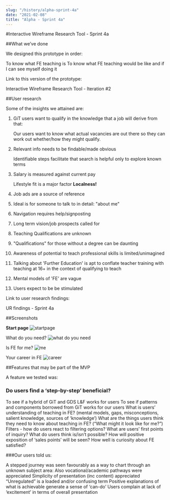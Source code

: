 ```yaml
---
slug: "/history/alpha-sprint-4a"
date: "2021-02-08"
title: "Alpha - Sprint 4a"
---
```


#Interactive Wireframe Research Tool - Sprint 4a

##What we’ve done

We designed this prototype in order:

To know what FE teaching is
To know what FE teaching would be like and if I can see myself doing it

Link to this version of the prototype: 

Interactive Wireframe Research Tool - Iteration #2

##User research

Some of the insights we attained are:

1) GiT users want to qualify in the knowledge that a job will derive from that:

    Our users want to know what actual vacancies are out there so they can work out whether/how they might qualify.

2) Relevant info needs to be findable/made obvious

    Identifiable steps facilitate that search is helpful only to explore known terms

3) Salary is measured against current pay

    Lifestyle fit is a major factor __Localness!__

4) Job ads are a source of reference

5) Ideal is for someone to talk to in detail: "about me"

6) Navigation requires help/signposting

7) Long term vision/job prospects called for

8) Teaching Qualifications are unknown

9) "Qualifications" for those without a degree can be daunting

10) Awareness of potential to teach professional skills is limited/unimagined

11) Talking about 'Further Education' is apt to conflate teacher training with teaching at 16+ in the context of qualifying to teach

12) Mental models of 'FE' are vague

13) Users expect to be be stimulated


Link to user research findings:

UR findings - Sprint 4a


##Screenshots 

**Start page**
![startpage](/images/sprint-4a/start-page.png)


What do you need?
![what do you need](/images/sprint-4a/What%20do%20you%20need.png)

Is FE for me?
![me](/images/sprint-4a/Is%20FE%20for%20me.png)

Your career in FE
![career](/images/sprint-4a/Your%20career%20in%20FE.png)


##Features that may be part of the MVP

A feature we tested was:

### Do users find a ‘step-by-step’ beneficial?

To see if a hybrid of GiT and GDS L&F works for users
To see if patterns and components borrowed from GiT works for our users
What is users’ understanding of teaching in FE?
(mental models, gaps, misconceptions, salient knowledge, sources of ‘knowledge’)
What are the things users think they need to know about teaching in FE? 
(“What might it look like for me?”)
Filters - how do users react to filtering options?
What are users’ first points of inquiry?
What do users think is/isn’t possible?
How will positive exposition of ‘sales points’ will be seen?
How well is curiosity about FE satisfied?

###Our users told us:

A stepped journey was seen favourably as a way to chart through an unknown subject area: 
Also vocational/academic pathways were appreciated
Simplicity of  presentation (inc content) appreciated
“Unregulated” is a loaded and/or confusing term
Positive explanations  of what is achievable generate a sense of ‘can-do’
Users complain at lack of ‘excitement’ in terms of overall presentation
